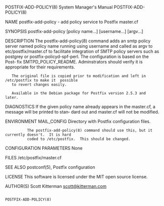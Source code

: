 POSTFIX-ADD-POLICY(8)                   System Manager's Manual                  POSTFIX-ADD-POLICY(8)

NAME
       postfix-add-policy - add policy service to Postfix master.cf

SYNOPSIS
       postfix-add-policy [policy name...] [username...] [argv...]

DESCRIPTION
       The  postfix-add-policy(8)  command  adds an smtp policy server named policy name running using
       username and called as argv to etc/postfix/master.cf to facilitate integration of  SMTP  policy
       servers  such as postgrey or postfix-policyd-spf-perl.  The configuration is based on the Post‐
       fix SMTPD_POLICY_README.  Adminstrators should verify it is appropriate for their requirements.

       The original file is copied prior to modification and left in /etc/postfix to make it  possible
       to revert changes easily.

       Available in the Debian package for Postfix version 2.5.3 and later.

DIAGNOSTICS
       If  the given policy name  already appears in the master.cf, a message will be printed to stan‐
       dard out and master.cf will not be modified.

ENVIRONMENT
       MAIL_CONFIG
              Directory with Postfix configuration files.

              The postfix-add-policy(8) command should use this, but it currently doesn't.  It is hard
              coded to /etc/postfix.  This should be changed.

CONFIGURATION PARAMETERS
       None

FILES
       /etc/postfix/master.cf

SEE ALSO
       postconf(5), Postfix configuration

LICENSE
       This software is licensed under the MIT open source license.

AUTHOR(S)
       Scott Kitterman
       <scott@kitterman.com>

                                                                                 POSTFIX-ADD-POLICY(8)
